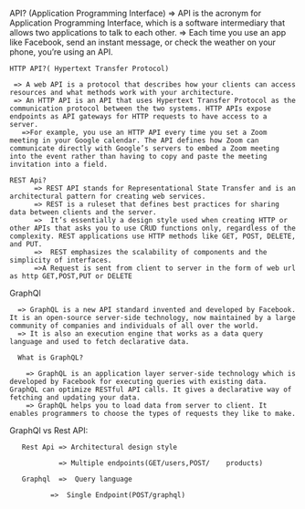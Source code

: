 API? (Application Programming Interface)
     => API is the acronym for Application Programming Interface, which is a software intermediary that allows two applications to talk to each other.
     => Each time you use an app like Facebook, send an instant message, or check the weather on your phone, you’re using an API.
 
    HTTP API?( Hypertext Transfer Protocol)

     => A web API is a protocol that describes how your clients can access resources and what methods work with your architecture.
     => An HTTP API is an API that uses Hypertext Transfer Protocol as the communication protocol between the two systems. HTTP APIs expose endpoints as API gateways for HTTP requests to have access to a server.
       =>For example, you use an HTTP API every time you set a Zoom meeting in your Google calendar. The API defines how Zoom can communicate directly with Google’s servers to embed a Zoom meeting into the event rather than having to copy and paste the meeting invitation into a field.
    
    REST Api?
          => REST API stands for Representational State Transfer and is an architectural pattern for creating web services.
          => REST is a ruleset that defines best practices for sharing data between clients and the server.
          =>  It’s essentially a design style used when creating HTTP or other APIs that asks you to use CRUD functions only, regardless of the complexity. REST applications use HTTP methods like GET, POST, DELETE, and PUT.
          =>  REST emphasizes the scalability of components and the simplicity of interfaces.
          =>A Request is sent from client to server in the form of web url as http GET,POST,PUT or DELETE


GraphQl  

      => GraphQL is a new API standard invented and developed by Facebook. It is an open-source server-side technology, now maintained by a large community of companies and individuals of all over the world.
      => It is also an execution engine that works as a data query language and used to fetch declarative data.
     
      What is GraphQL?
        
        => GraphQL is an application layer server-side technology which is developed by Facebook for executing queries with existing data. GraphQL can optimize RESTful API calls. It gives a declarative way of fetching and updating your data. 
        => GraphQL helps you to load data from server to client. It enables programmers to choose the types of requests they like to make.

   GraphQl vs Rest API:
    
       Rest Api => Architectural design style
       
                => Multiple endpoints(GET/users,POST/    products)
               
       Graphql  =>  Query language
       
              =>  Single Endpoint(POST/graphql)       
